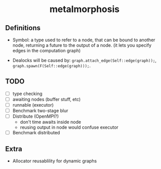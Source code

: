 <div align="center">
<h1> metalmorphosis </h1>
</div>

## Definitions
- Symbol: a type used to refer to a node,
  that can be bound to another node, returning a future to the output of a node.
  (it lets you specify edges in the computation graph)

- Dealocks will be caused by:
`graph.attach_edge(Self::edge(graph));`,
`graph.spawn(F(Self::edge(graph)));`.

## TODO
- [ ] type checking
- [ ] awaiting nodes (buffer stuff, etc)
- [ ] runnable (executor)
- [ ] Benchmark two-stage blur
- [ ] Distribute (OpenMPI?)
    - don't time awaits inside node
    - reusing output in node would confuse executor
- [ ] Benchmark distributed

## Extra
- Allocator reusablility for dynamic graphs
